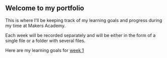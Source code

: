 ## Welcome to my portfolio

This is where I'll be keeping track of my learning goals and progress during my time at Makers Academy.

Each week will be recorded separately and will be either in the form of a single file or a folder with several files.

Here are my learning goals for [week 1](https://docs.google.com/document/d/1LhfciaQ-DIQHX7Km4My68Ck0BCsDCRQBLIeK9G80abY/edit?usp=sharing)
